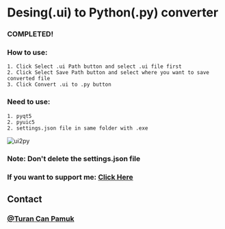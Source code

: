 # Desing(.ui) to Python(.py) converter

### COMPLETED!

### How to use:

```
1. Click Select .ui Path button and select .ui file first
2. Click Select Save Path button and select where you want to save converted file
3. Click Convert .ui to .py button
```

### Need to use:
```
1. pyqt5
2. pyuic5
2. settings.json file in same folder with .exe
```
![ui2py](https://user-images.githubusercontent.com/98945441/200411867-ad831a07-4ca1-4f99-91fe-7f974a9c3742.png)

### Note: Don't delete the settings.json file

### If you want to support me: [Click Here](https://www.buymeacoffee.com/turancan33)


## Contact

### [@Turan Can Pamuk](https://instagram.com/turancan.pamuk)
